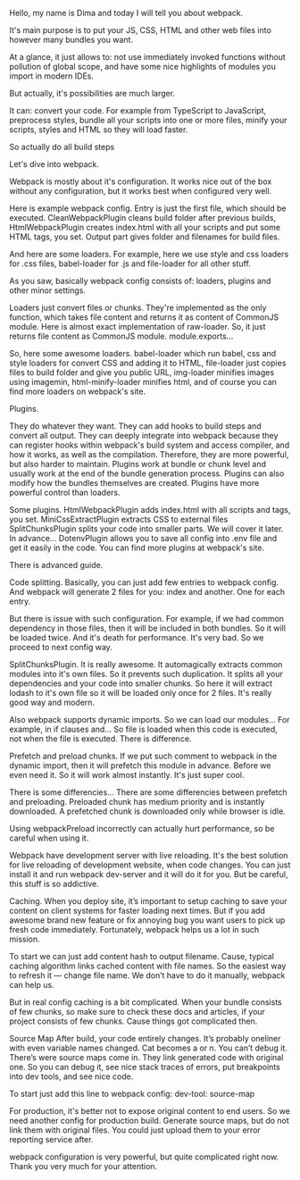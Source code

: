 Hello, my name is Dima and today I will tell you about webpack.

It's main purpose is to put your JS, CSS, HTML and other web files into however many bundles you want.

At a glance, it just allows to:
not use immediately invoked functions without pollution of global scope,
and have some nice highlights of modules you import in modern IDEs.

But actually, it's possibilities are much larger.

It can:
convert your code. For example from TypeScript to JavaScript,
preprocess styles,
bundle all your scripts into one or more files,
minify your scripts, styles and HTML so they will load faster.

So actually do all build steps

Let's dive into webpack.


Webpack is mostly about it's configuration.
It works nice out of the box without any configuration,
but it works best when configured very well.

Here is example webpack config.
Entry is just the first file, which should be executed.
CleanWebpackPlugin cleans build folder after previous builds,
HtmlWebpackPlugin creates index.html with all your scripts and put some HTML tags, you set.
Output part gives folder and filenames for build files.

And here are some loaders.
For example, here we use style and css loaders for .css files,
babel-loader for .js and file-loader for all other stuff.


As you saw, basically webpack config consists of:
loaders, plugins and other minor settings.

Loaders just convert files or chunks.
They're implemented as the only function, which takes file content and returns it as content of CommonJS module.
Here is almost exact implementation of raw-loader. So, it just returns file content as CommonJS module.
module.exports...

So, here some awesome loaders.
babel-loader which run babel,
css and style loaders for convert CSS and adding it to HTML,
file-loader just copies files to build folder and give you public URL,
img-loader minifies images using imagemin,
html-minify-loader minifies html,
and of course you can find more loaders on webpack's site.

Plugins.

They do whatever they want.
They can add hooks to build steps and convert all output.
They can deeply integrate into webpack because
they can register hooks within webpack's build system and access compiler,
and how it works, as well as the compilation.
Therefore, they are more powerful, but also harder to maintain.
Plugins work at bundle or chunk level and usually work at the end of the bundle generation process.
Plugins can also modify how the bundles themselves are created.
Plugins have more powerful control than loaders.

Some plugins.
HtmlWebpackPlugin adds index.html with all scripts and tags, you set.
MiniCssExtractPlugin extracts CSS to external files
SplitChunksPlugin splits your code into smaller parts. We will cover it later. In advance...
DotenvPlugin allows you to save all config into .env file and get it easily in the code.
You can find more plugins at webpack's site.

There is advanced guide.

Code splitting.
Basically, you can just add few entries to webpack config. And webpack will generate 2 files for you:
index and another. One for each entry.

But there is issue with such configuration.
For example, if we had common dependency in those files, then it will be included in both bundles.
So it will be loaded twice. And it's death for performance. It's very bad. So we proceed to next config way.

SplitChunksPlugin.
It is really awesome. It automagically extracts common modules into it's own files. So it prevents such duplication.
It splits all your dependencies and your code into smaller chunks. So here it will extract lodash to it's own file
so it will be loaded only once for 2 files. It's really good way and modern.

Also webpack supports dynamic imports. So we can load our modules... For example, in if clauses and...
So file is loaded when this code is executed, not when the file is executed. There is difference.

Prefetch and preload chunks.
If we put such comment to webpack in the dynamic import, then it will prefetch this module in advance.
Before we even need it. So it will work almost instantly. It's just super cool.

There is some differencies...
There are some differencies between prefetch and preloading.
Preloaded chunk has medium priority and is instantly downloaded.
A prefetched chunk is downloaded only while browser is idle.

Using webpackPreload incorrectly can actually hurt performance, so be careful when using it.

Webpack have development server with live reloading. It's the best solution for live reloading of development website,
when code changes. You can just install it and run webpack dev-server and it will do it for you.
But be careful, this stuff is so addictive.

Caching.
When you deploy site, it’s important to setup caching to save your content on client systems for faster loading next times.
But if you add awesome brand new feature or fix annoying bug you want users to pick up fresh code immediately.
Fortunately, webpack helps us a lot in such mission.

To start we can just add content hash to output filename.
Cause, typical caching algorithm links cached content with file names.
So the easiest way to refresh it — change file name.
We don’t have to do it manually, webpack can help us.

But in real config caching is a bit complicated.
When your bundle consists of few chunks, so make sure to check these docs and articles,
if your project consists of few chunks.
Cause things got complicated then.

Source Map
After build, your code entirely changes.
It’s probably oneliner with even variable names changed. Cat becomes a or n.
You can’t debug it.
There’s were source maps come in. They link generated code with original one.
So you can debug it, see nice stack traces of errors, put breakpoints into dev tools, and see nice code.

To start just add this line to webpack config:
dev-tool: source-map

For production, it's better not to expose original content to end users.
So we need another config for production build.
Generate source maps, but do not link them with original files.
You could just upload them to your error reporting service after.

webpack configuration is very powerful, but quite complicated right now.
Thank you very much for your attention.